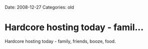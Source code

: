 Date: 2008-12-27
Categories: old

# Hardcore hosting today - famil...

Hardcore hosting today - family, friends, booze, food.
